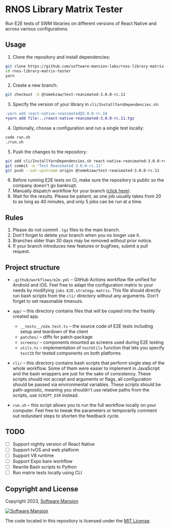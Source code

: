 # RNOS Library Matrix Tester

Run E2E tests of SWM libraries on different versions of React Native and across various configurations.

## Usage

1. Clone the repository and install dependencies:
```sh
git clone https://github.com/software-mansion-labs/rnos-library-matrix-tester
cd rnos-library-matrix-tester
yarn
```
2. Create a new branch:
```sh
git checkout -b @tomekzaw/test-reanimated-3.0.0-rc.11
```
3. Specify the version of your library in `cli/InstallYarnDependencies.sh`:
```diff
-yarn add react-native-reanimated@3.0.0-rc.10
+yarn add file:../react-native-reanimated-3.0.0-rc.11.tgz
```
4. Optionally, choose a configuration and run a single test locally:
```sh
code run.sh
./run.sh
```
5. Push the changes to the repository:
```sh
git add cli/InstallYarnDependencies.sh react-native-reanimated-3.0.0-rc.11.tgz
git commit -m "Test Reanimated 3.0.0-rc.11"
git push --set-upstream origin @tomekzaw/test-reanimated-3.0.0-rc.11
```
6. Before running E2E tests on CI, make sure the repository is public so the company doesn't go bankrupt.
7. Manually dispatch workflow for your branch ([click here](https://github.com/software-mansion-labs/rnos-library-matrix-tester/actions/workflows/e2e.yml)).
8. Wait for the results. Please be patient, as one job usually takes from 20 to as long as 40 minutes, and only 5 jobs can be run at a time.

## Rules

1. Please do not commit `.tgz` files to the main branch.
2. Don't forget to delete your branch when you no longer use it.
3. Branches older than 30 days may be removed without prior notice.
4. If your branch introduces new features or bugfixes, submit a pull request.

## Project structure

- `.github/workflows/e2e.yml` &ndash; GitHub Actions workflow file unified for Android and iOS. Feel free to adapt the configuration matrix to your needs by modifying `jobs.E2E.strategy.matrix`. This file should directly run bash scripts from the `cli/` directory without any arguments. Don't forget to set reasonable timeouts.

- `app/` &ndash; this directory contains files that will be copied into the freshly created app.
  - `__tests__/e2e.test.ts` &ndash; the source code of E2E tests including setup and teardown of the client
  - `patches/` &ndash; diffs for patch-package
  - `screens/` &ndash; components mounted as screens used during E2E testing
  - `utils.ts` &ndash; implementation of `testUtils` function that lets you specify `testID` for tested components on both platforms

- `cli/` &ndash; this directory contains bash scripts that perform single step of the whole workflow. Some of them were easier to implement in JavaScript and the bash wrappers are just for the sake of consistency. These scripts should not accept and arguments or flags, all configuration should be passed via environmental variables. These scripts should be path-agnostic, meaning you shouldn't use relative paths from the scripts, use `SCRIPT_DIR` instead.

- `run.sh` &ndash; this script allows you to run the full workflow locally on your computer. Feel free to tweak the parameters or temporarily comment out redundant steps to shorten the feedback cycle.

## TODO

- [ ] Support nightly version of React Native
- [ ] Support tvOS and web platform
- [ ] Support V8 runtime
- [ ] Support Expo bare workflow
- [ ] Rewrite Bash scripts to Python
- [ ] Run matrix tests locally using CLI

## Copyright and License

Copyright 2023, [Software Mansion](https://swmansion.com/?utm_source=git&utm_medium=readme&utm_campaign=rnos-library-matrix-tester)

[![Software Mansion](https://logo.swmansion.com/logo?color=white&variant=desktop&width=200&tag=rnos-library-matrix-tester)](https://swmansion.com/?utm_source=git&utm_medium=readme&utm_campaign=rnos-library-matrix-tester)

The code located in this repository is licensed under the [MIT License](LICENSE).

